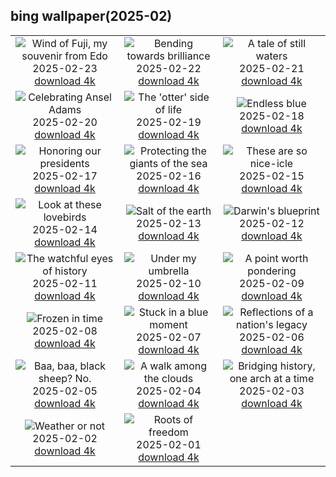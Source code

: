 ## bing wallpaper(2025-02)

|  |  |  |
| :----: | :----: | :----: |
| ![Wind of Fuji, my souvenir from Edo](https://cn.bing.com/th?id=OHR.MtFujiSunrise_EN-US2218385739_UHD.jpg&pid=hp&w=384&h=216&rs=1&c=4) <br/>2025-02-23 [download 4k](https://cn.bing.com/th?id=OHR.MtFujiSunrise_EN-US2218385739_UHD.jpg)| ![Bending towards brilliance](https://cn.bing.com/th?id=OHR.StLouisArch_EN-US1920417205_UHD.jpg&pid=hp&w=384&h=216&rs=1&c=4) <br/>2025-02-22 [download 4k](https://cn.bing.com/th?id=OHR.StLouisArch_EN-US1920417205_UHD.jpg)| ![A tale of still waters](https://cn.bing.com/th?id=OHR.ChampakaSarasi_EN-US0671131929_UHD.jpg&pid=hp&w=384&h=216&rs=1&c=4) <br/>2025-02-21 [download 4k](https://cn.bing.com/th?id=OHR.ChampakaSarasi_EN-US0671131929_UHD.jpg)|
| ![Celebrating Ansel Adams](https://cn.bing.com/th?id=OHR.AdamsYosemite_EN-US7924059397_UHD.jpg&pid=hp&w=384&h=216&rs=1&c=4) <br/>2025-02-20 [download 4k](https://cn.bing.com/th?id=OHR.AdamsYosemite_EN-US7924059397_UHD.jpg)| ![The 'otter' side of life](https://cn.bing.com/th?id=OHR.IceHoleOtter_EN-US7859051687_UHD.jpg&pid=hp&w=384&h=216&rs=1&c=4) <br/>2025-02-19 [download 4k](https://cn.bing.com/th?id=OHR.IceHoleOtter_EN-US7859051687_UHD.jpg)| ![Endless blue](https://cn.bing.com/th?id=OHR.BlueBelize_EN-US7787222240_UHD.jpg&pid=hp&w=384&h=216&rs=1&c=4) <br/>2025-02-18 [download 4k](https://cn.bing.com/th?id=OHR.BlueBelize_EN-US7787222240_UHD.jpg)|
| ![Honoring our presidents](https://cn.bing.com/th?id=OHR.LincolnSunrise_EN-US7725604655_UHD.jpg&pid=hp&w=384&h=216&rs=1&c=4) <br/>2025-02-17 [download 4k](https://cn.bing.com/th?id=OHR.LincolnSunrise_EN-US7725604655_UHD.jpg)| ![Protecting the giants of the sea](https://cn.bing.com/th?id=OHR.HumpbackMother_EN-US8033380725_UHD.jpg&pid=hp&w=384&h=216&rs=1&c=4) <br/>2025-02-16 [download 4k](https://cn.bing.com/th?id=OHR.HumpbackMother_EN-US8033380725_UHD.jpg)| ![These are so nice-icle](https://cn.bing.com/th?id=OHR.Misotsuchi2025_EN-US8130053956_UHD.jpg&pid=hp&w=384&h=216&rs=1&c=4) <br/>2025-02-15 [download 4k](https://cn.bing.com/th?id=OHR.Misotsuchi2025_EN-US8130053956_UHD.jpg)|
| ![Look at these lovebirds](https://cn.bing.com/th?id=OHR.PenguinLove_EN-US7515315710_UHD.jpg&pid=hp&w=384&h=216&rs=1&c=4) <br/>2025-02-14 [download 4k](https://cn.bing.com/th?id=OHR.PenguinLove_EN-US7515315710_UHD.jpg)| ![Salt of the earth](https://cn.bing.com/th?id=OHR.LakeTyrrell_EN-US7326346900_UHD.jpg&pid=hp&w=384&h=216&rs=1&c=4) <br/>2025-02-13 [download 4k](https://cn.bing.com/th?id=OHR.LakeTyrrell_EN-US7326346900_UHD.jpg)| ![Darwin's blueprint](https://cn.bing.com/th?id=OHR.GalapagosIguana_EN-US6976814194_UHD.jpg&pid=hp&w=384&h=216&rs=1&c=4) <br/>2025-02-12 [download 4k](https://cn.bing.com/th?id=OHR.GalapagosIguana_EN-US6976814194_UHD.jpg)|
| ![The watchful eyes of history](https://cn.bing.com/th?id=OHR.YungangGrottoes_EN-US6896904893_UHD.jpg&pid=hp&w=384&h=216&rs=1&c=4) <br/>2025-02-11 [download 4k](https://cn.bing.com/th?id=OHR.YungangGrottoes_EN-US6896904893_UHD.jpg)| ![Under my umbrella](https://cn.bing.com/th?id=OHR.UmbrellaDay_EN-US6816351187_UHD.jpg&pid=hp&w=384&h=216&rs=1&c=4) <br/>2025-02-10 [download 4k](https://cn.bing.com/th?id=OHR.UmbrellaDay_EN-US6816351187_UHD.jpg)| ![A point worth pondering](https://cn.bing.com/th?id=OHR.AlstromPoint_EN-US6746094430_UHD.jpg&pid=hp&w=384&h=216&rs=1&c=4) <br/>2025-02-09 [download 4k](https://cn.bing.com/th?id=OHR.AlstromPoint_EN-US6746094430_UHD.jpg)|
| ![Frozen in time](https://cn.bing.com/th?id=OHR.SnowySvaneti_EN-US6546788330_UHD.jpg&pid=hp&w=384&h=216&rs=1&c=4) <br/>2025-02-08 [download 4k](https://cn.bing.com/th?id=OHR.SnowySvaneti_EN-US6546788330_UHD.jpg)| ![Stuck in a blue moment](https://cn.bing.com/th?id=OHR.BlueNorway_EN-US6457602567_UHD.jpg&pid=hp&w=384&h=216&rs=1&c=4) <br/>2025-02-07 [download 4k](https://cn.bing.com/th?id=OHR.BlueNorway_EN-US6457602567_UHD.jpg)| ![Reflections of a nation's legacy](https://cn.bing.com/th?id=OHR.WhararikiBeach_EN-US3505877495_UHD.jpg&pid=hp&w=384&h=216&rs=1&c=4) <br/>2025-02-06 [download 4k](https://cn.bing.com/th?id=OHR.WhararikiBeach_EN-US3505877495_UHD.jpg)|
| ![Baa, baa, black sheep? No.](https://cn.bing.com/th?id=OHR.ScottishSheep_EN-US3449526052_UHD.jpg&pid=hp&w=384&h=216&rs=1&c=4) <br/>2025-02-05 [download 4k](https://cn.bing.com/th?id=OHR.ScottishSheep_EN-US3449526052_UHD.jpg)| ![A walk among the clouds](https://cn.bing.com/th?id=OHR.GoldenBridge_EN-US3362533203_UHD.jpg&pid=hp&w=384&h=216&rs=1&c=4) <br/>2025-02-04 [download 4k](https://cn.bing.com/th?id=OHR.GoldenBridge_EN-US3362533203_UHD.jpg)| ![Bridging history, one arch at a time](https://cn.bing.com/th?id=OHR.RibbleheadViaduct_EN-US0244245382_UHD.jpg&pid=hp&w=384&h=216&rs=1&c=4) <br/>2025-02-03 [download 4k](https://cn.bing.com/th?id=OHR.RibbleheadViaduct_EN-US0244245382_UHD.jpg)|
| ![Weather or not](https://cn.bing.com/th?id=OHR.AustriaMarmot_EN-US0012248153_UHD.jpg&pid=hp&w=384&h=216&rs=1&c=4) <br/>2025-02-02 [download 4k](https://cn.bing.com/th?id=OHR.AustriaMarmot_EN-US0012248153_UHD.jpg)| ![Roots of freedom](https://cn.bing.com/th?id=OHR.AfricanMuseumDC_EN-US9749048351_UHD.jpg&pid=hp&w=384&h=216&rs=1&c=4) <br/>2025-02-01 [download 4k](https://cn.bing.com/th?id=OHR.AfricanMuseumDC_EN-US9749048351_UHD.jpg)|
